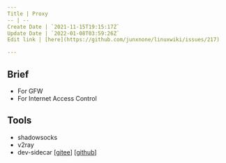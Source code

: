 ```yaml
---
Title | Proxy
-- | --
Create Date | `2021-11-15T19:15:17Z`
Update Date | `2022-01-08T03:59:26Z`
Edit link | [here](https://github.com/junxnone/linuxwiki/issues/217)

---
```

## Brief
- For GFW
- For Internet Access Control


## Tools
- shadowsocks
- v2ray
- dev-sidecar [[gitee](https://gitee.com/docmirror/dev-sidecar)] [[github](https://github.com/docmirror/dev-sidecar)]

